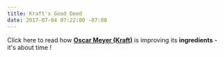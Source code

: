 ```yaml
---
title: Kraft's Good Deed
date: 2017-07-04 07:22:00 -07:00
---
```


Click here to read how **[Oscar Meyer (Kraft)](http://fortune.com/2017/05/01/oscar-mayer-better-hot-dog/)** is improving its **ingredients** -  it's about time ! 
